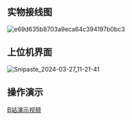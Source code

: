 ## 实物接线图
![e69d635b8703a9eca64c394197b0bc3](https://github.com/Robot-Yue/CAN_Motor/assets/103190998/a2498101-8090-4091-948c-26e0f72955d0)

## 上位机界面
![Snipaste_2024-03-27_11-21-41](https://github.com/Robot-Yue/CAN_Motor/assets/103190998/9897d2ed-4fac-4d1b-bbea-971565d4f9a0)

## 操作演示
[B站演示视频](https://www.bilibili.com/video/BV1RJ4m177G1/?spm_id_from=333.999.list.card_archive.click&vd_source=9987e937e9154aaa6a7871491a523518)
